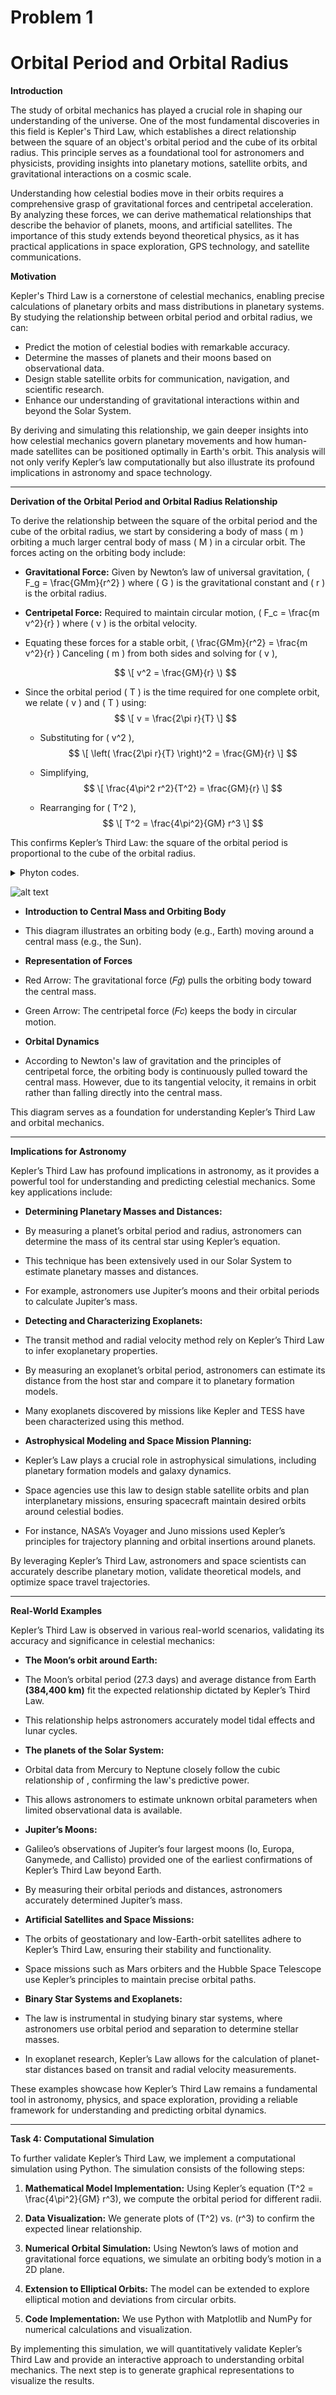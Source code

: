 
# Problem 1
# Orbital Period and Orbital Radius
**Introduction**

The study of orbital mechanics has played a crucial role in shaping our understanding of the universe. One of the most fundamental discoveries in this field is Kepler's Third Law, which establishes a direct relationship between the square of an object's orbital period and the cube of its orbital radius. This principle serves as a foundational tool for astronomers and physicists, providing insights into planetary motions, satellite orbits, and gravitational interactions on a cosmic scale.

Understanding how celestial bodies move in their orbits requires a comprehensive grasp of gravitational forces and centripetal acceleration. By analyzing these forces, we can derive mathematical relationships that describe the behavior of planets, moons, and artificial satellites. The importance of this study extends beyond theoretical physics, as it has practical applications in space exploration, GPS technology, and satellite communications.

**Motivation**

Kepler's Third Law is a cornerstone of celestial mechanics, enabling precise calculations of planetary orbits and mass distributions in planetary systems. By studying the relationship between orbital period and orbital radius, we can:

- Predict the motion of celestial bodies with remarkable accuracy.
- Determine the masses of planets and their moons based on observational data.
- Design stable satellite orbits for communication, navigation, and scientific research.
- Enhance our understanding of gravitational interactions within and beyond the Solar System.

By deriving and simulating this relationship, we gain deeper insights into how celestial mechanics govern planetary movements and how human-made satellites can be positioned optimally in Earth's orbit. This analysis will not only verify Kepler’s law computationally but also illustrate its profound implications in astronomy and space technology.

---

**Derivation of the Orbital Period and Orbital Radius Relationship**

To derive the relationship between the square of the orbital period and the cube of the orbital radius, we start by considering a body of mass \( m \) orbiting a much larger central body of mass \( M \) in a circular orbit. The forces acting on the orbiting body include:

- **Gravitational Force:** Given by Newton’s law of universal gravitation,
  \( F_g = \frac{GMm}{r^2} \)
  where \( G \) is the gravitational constant and \( r \) is the orbital radius.

- **Centripetal Force:** Required to maintain circular motion,
  \( F_c = \frac{m v^2}{r} \)
  where \( v \) is the orbital velocity.

- Equating these forces for a stable orbit,
  \( \frac{GMm}{r^2} = \frac{m v^2}{r} \)
  Canceling \( m \) from both sides and solving for \( v \),

  $$
  \[ v^2 = \frac{GM}{r} \)
  $$


- Since the orbital period \( T \) is the time required for one complete orbit, we relate \( v \) and \( T \) using:
  $$
  \[ v = \frac{2\pi r}{T} \]
  $$

  - Substituting for \( v^2 \),
  $$
  \[ \left( \frac{2\pi r}{T} \right)^2 = \frac{GM}{r} \]
  $$

  - Simplifying,
  $$
  \[ \frac{4\pi^2 r^2}{T^2} = \frac{GM}{r} \]
  $$

  - Rearranging for \( T^2 \),
  $$
  \[ T^2 = \frac{4\pi^2}{GM} r^3 \]
  $$

This confirms Kepler’s Third Law: the square of the orbital period is proportional to the cube of the orbital radius.

<details>
  <summary>Phyton codes.</summary>


```python
import numpy as np
import matplotlib.pyplot as plt

# Central mass (e.g., the Sun) and orbiting body (e.g., Earth) diagram
fig, ax = plt.subplots(figsize=(6, 6))

# Central mass (e.g., the Sun)
ax.scatter(0, 0, color='orange', s=300, label="Central Mass (Sun)")

# Orbiting body (e.g., Earth)
orbit_radius = 1  # Arbitrary units
ax.scatter(orbit_radius, 0, color='blue', s=100, label="Orbiting Body (Earth)")

# Gravitational force vector
ax.arrow(orbit_radius, 0, -0.5, 0, head_width=0.05, head_length=0.1, fc='red', ec='red', label="Gravitational Force (Fg)")

# Centripetal force vector
ax.arrow(orbit_radius, 0, 0, 0.5, head_width=0.05, head_length=0.1, fc='green', ec='green', label="Centripetal Force (Fc)")

# Graph settings
ax.set_xlim(-1.5, 1.5)
ax.set_ylim(-1.5, 1.5)
ax.set_xlabel("X Axis (Arbitrary Units)")
ax.set_ylabel("Y Axis (Arbitrary Units)")
ax.set_title("Central Mass and Orbiting Body")
ax.legend()
ax.grid(True)

# Display the plot
plt.show()

```
</details>

![alt text](image.png)

- **Introduction to Central Mass and Orbiting Body**

- This diagram illustrates an orbiting body (e.g., Earth) moving around a central mass (e.g., the Sun).

- **Representation of Forces**


- Red Arrow: The gravitational force (𝐹𝑔) pulls the orbiting body toward the central mass.


- Green Arrow: The centripetal force (𝐹𝑐) keeps the body in circular motion.


- **Orbital Dynamics**

- According to Newton's law of gravitation and the principles of centripetal force, the orbiting body is continuously pulled toward the central mass. However, due to its tangential velocity, it remains in orbit rather than falling directly into the central mass.


This diagram serves as a foundation for understanding Kepler’s Third Law and orbital mechanics.

---

**Implications for Astronomy**


Kepler’s Third Law has profound implications in astronomy, as it provides a powerful tool for understanding and predicting celestial mechanics. Some key applications include:


- **Determining Planetary Masses and Distances:**


- By measuring a planet’s orbital period and radius, astronomers can determine the mass of its central star using Kepler’s equation.


- This technique has been extensively used in our Solar System to estimate planetary masses and distances.


- For example, astronomers use Jupiter’s moons and their orbital periods to calculate Jupiter’s mass.


- **Detecting and Characterizing Exoplanets:**


- The transit method and radial velocity method rely on Kepler’s Third Law to infer exoplanetary properties.


- By measuring an exoplanet’s orbital period, astronomers can estimate its distance from the host star and compare it to planetary formation models.


- Many exoplanets discovered by missions like Kepler and TESS have been characterized using this method.


- **Astrophysical Modeling and Space Mission Planning:**


- Kepler’s Law plays a crucial role in astrophysical simulations, including planetary formation models and galaxy dynamics.


- Space agencies use this law to design stable satellite orbits and plan interplanetary missions, ensuring spacecraft maintain desired orbits around celestial bodies.


- For instance, NASA’s Voyager and Juno missions used Kepler’s principles for trajectory planning and orbital insertions around planets.


By leveraging Kepler’s Third Law, astronomers and space scientists can accurately describe planetary motion, validate theoretical models, and optimize space travel trajectories.

---

**Real-World Examples**


Kepler’s Third Law is observed in various real-world scenarios, validating its accuracy and significance in celestial mechanics:


- **The Moon’s orbit around Earth:**


- The Moon’s orbital period (27.3 days) and average distance from Earth **(384,400 km)** fit the expected relationship dictated by Kepler’s Third Law.


- This relationship helps astronomers accurately model tidal effects and lunar cycles.


- **The planets of the Solar System:**


- Orbital data from Mercury to Neptune closely follow the cubic relationship of , confirming the law's predictive power.


- This allows astronomers to estimate unknown orbital parameters when limited observational data is available.


- **Jupiter’s Moons:**


- Galileo’s observations of Jupiter’s four largest moons (Io, Europa, Ganymede, and Callisto) provided one of the earliest confirmations of Kepler’s Third Law beyond Earth.


- By measuring their orbital periods and distances, astronomers accurately determined Jupiter’s mass.


- **Artificial Satellites and Space Missions:**

- The orbits of geostationary and low-Earth-orbit satellites adhere to Kepler’s Third Law, ensuring their stability and functionality.


- Space missions such as Mars orbiters and the Hubble Space Telescope use Kepler’s principles to maintain precise orbital paths.


- **Binary Star Systems and Exoplanets:**

- The law is instrumental in studying binary star systems, where astronomers use orbital period and separation to determine stellar masses.


- In exoplanet research, Kepler’s Law allows for the calculation of planet-star distances based on transit and radial velocity measurements.


These examples showcase how Kepler’s Third Law remains a fundamental tool in astronomy, physics, and space exploration, providing a reliable framework for understanding and predicting orbital dynamics.


---

**Task 4: Computational Simulation**

To further validate Kepler’s Third Law, we implement a computational simulation using Python. The simulation consists of the following steps:

1. **Mathematical Model Implementation:** Using Kepler’s equation \(T^2 = \frac{4\pi^2}{GM} r^3\), we compute the orbital period for different radii.

2. **Data Visualization:** We generate plots of \(T^2\) vs. \(r^3\) to confirm the expected linear relationship.

3. **Numerical Orbital Simulation:** Using Newton’s laws of motion and gravitational force equations, we simulate an orbiting body’s motion in a 2D plane.

4. **Extension to Elliptical Orbits:** The model can be extended to explore elliptical motion and deviations from circular orbits.

5. **Code Implementation:** We use Python with Matplotlib and NumPy for numerical calculations and visualization.


By implementing this simulation, we will quantitatively validate Kepler’s Third Law and provide an interactive approach to understanding orbital mechanics. The next step is to generate graphical representations to visualize the results.

